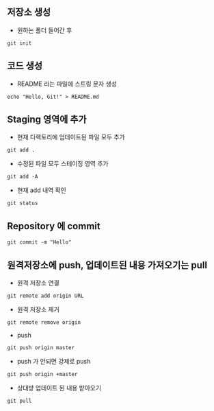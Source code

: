## 저장소 생성
 
- 원하는 폴더 들어간 후

```
git init
```

## 코드 생성

- README 라는 파일에 스트링 문자 생성

```
echo "Hello, Git!" > README.md
```

## Staging 영역에 추가

- 현재 디렉토리에 업데이트된 파일 모두 추가

```
git add .
```

- 수정된 파일 모두 스테이징 영역 추가

```
git add -A
```

- 현재 add 내역 확인

```
git status
```

## Repository 에 commit

```
git commit -m "Hello"
```

## 원격저장소에 push, 업데이트된 내용 가져오기는 pull

- 원격 저장소 연결

```
git remote add origin URL
```

- 원격 저장소 제거

```
git remote remove origin
```

- push

```
git push origin master
```

 - push 가 안되면 강제로 push
 
 ```
 git push origin +master
 ```

- 상대방 업데이트 된 내용 받아오기

```
git pull
```
